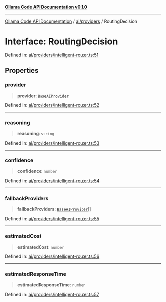 [**Ollama Code API Documentation v0.1.0**](../../../README.md)

***

[Ollama Code API Documentation](../../../modules.md) / [ai/providers](../README.md) / RoutingDecision

# Interface: RoutingDecision

Defined in: [ai/providers/intelligent-router.ts:51](https://github.com/erichchampion/ollama-code/blob/71525b68c65a1139d08d5a868e15d1644edd30d9/ollama-code/src/ai/providers/intelligent-router.ts#L51)

## Properties

### provider

> **provider**: [`BaseAIProvider`](../classes/BaseAIProvider.md)

Defined in: [ai/providers/intelligent-router.ts:52](https://github.com/erichchampion/ollama-code/blob/71525b68c65a1139d08d5a868e15d1644edd30d9/ollama-code/src/ai/providers/intelligent-router.ts#L52)

***

### reasoning

> **reasoning**: `string`

Defined in: [ai/providers/intelligent-router.ts:53](https://github.com/erichchampion/ollama-code/blob/71525b68c65a1139d08d5a868e15d1644edd30d9/ollama-code/src/ai/providers/intelligent-router.ts#L53)

***

### confidence

> **confidence**: `number`

Defined in: [ai/providers/intelligent-router.ts:54](https://github.com/erichchampion/ollama-code/blob/71525b68c65a1139d08d5a868e15d1644edd30d9/ollama-code/src/ai/providers/intelligent-router.ts#L54)

***

### fallbackProviders

> **fallbackProviders**: [`BaseAIProvider`](../classes/BaseAIProvider.md)[]

Defined in: [ai/providers/intelligent-router.ts:55](https://github.com/erichchampion/ollama-code/blob/71525b68c65a1139d08d5a868e15d1644edd30d9/ollama-code/src/ai/providers/intelligent-router.ts#L55)

***

### estimatedCost

> **estimatedCost**: `number`

Defined in: [ai/providers/intelligent-router.ts:56](https://github.com/erichchampion/ollama-code/blob/71525b68c65a1139d08d5a868e15d1644edd30d9/ollama-code/src/ai/providers/intelligent-router.ts#L56)

***

### estimatedResponseTime

> **estimatedResponseTime**: `number`

Defined in: [ai/providers/intelligent-router.ts:57](https://github.com/erichchampion/ollama-code/blob/71525b68c65a1139d08d5a868e15d1644edd30d9/ollama-code/src/ai/providers/intelligent-router.ts#L57)
